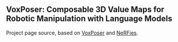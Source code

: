 ## VoxPoser: Composable 3D Value Maps for Robotic Manipulation with Language Models

Project page source, based on [VoxPoser](https://voxposer.github.io/) and [NeRFies](https://nerfies.github.io/).